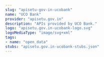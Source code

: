 ```yaml
---
slug: "apisetu-gov-in-ucobank"
name: "UCO Bank"
provider: "apisetu.gov.in"
description: "APIs provided by UCO Bank."
logo: "apisetu.gov.in-ucobank-logo.svg"
logoMediaType: "image/svg+xml"
tags:
- name: "open_data"
stubs: "apisetu.gov.in-ucobank-stubs.json"
---
```


